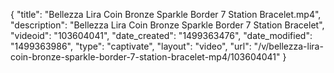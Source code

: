 {
    "title": "Bellezza Lira Coin Bronze Sparkle Border 7 Station Bracelet.mp4",
    "description": "Bellezza Lira Coin Bronze Sparkle Border 7 Station Bracelet",
    "videoid": "103604041",
    "date_created": "1499363476",
    "date_modified": "1499363986",
    "type": "captivate",
    "layout": "video",
    "url": "\/v\/bellezza-lira-coin-bronze-sparkle-border-7-station-bracelet-mp4\/103604041"
}